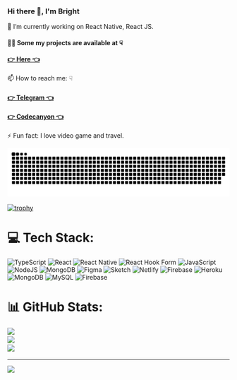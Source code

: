 ### Hi there 👋, I'm Bright

🔭 I’m currently working on React Native, React JS.
<h4>👨‍💻 Some my projects are available at ☟</h4> <h4><strong><a href="1.envato.market/eK5xLQ">👉 Here 👈</a></strong></h4>
📫 How to reach me: ☟

   <h4><strong><a href="https://t.me/BrightKieu">👉 Telegram 👈</a></strong></h4>
   <h4><strong><a href="https://codecanyon.net/user/brightteam">👉 Codecanyon 👈</a></strong></h4>
 
⚡ Fun fact: I love video game and travel.

<picture>
  <source media="(prefers-color-scheme: dark)" srcset="https://raw.githubusercontent.com/platane/platane/output/github-contribution-grid-snake-dark.svg">
  <source media="(prefers-color-scheme: light)" srcset="https://raw.githubusercontent.com/platane/platane/output/github-contribution-grid-snake.svg">
  <img alt="github contribution grid snake animation" src="https://raw.githubusercontent.com/platane/platane/output/github-contribution-grid-snake.svg">
</picture>

[![trophy](https://github-profile-trophy.vercel.app/?username=kbqdev&margin-w=15&title=Organization,Commits,Issues,Experience,Repositories&theme=onedark)](https://github.com/ryo-ma/github-profile-trophy)


# 💻 Tech Stack:
![TypeScript](https://img.shields.io/badge/typescript-%23007ACC.svg?style=for-the-badge&logo=typescript&logoColor=white) ![React](https://img.shields.io/badge/react-%2320232a.svg?style=for-the-badge&logo=react&logoColor=%2361DAFB) ![React Native](https://img.shields.io/badge/react_native-%2320232a.svg?style=for-the-badge&logo=react&logoColor=%2361DAFB) ![React Hook Form](https://img.shields.io/badge/React%20Hook%20Form-%23EC5990.svg?style=for-the-badge&logo=reacthookform&logoColor=white) ![JavaScript](https://img.shields.io/badge/javascript-%23323330.svg?style=for-the-badge&logo=javascript&logoColor=%23F7DF1E) ![NodeJS](https://img.shields.io/badge/node.js-6DA55F?style=for-the-badge&logo=node.js&logoColor=white) ![MongoDB](https://img.shields.io/badge/MongoDB-%234ea94b.svg?style=for-the-badge&logo=mongodb&logoColor=white) ![Figma](https://img.shields.io/badge/figma-%23F24E1E.svg?style=for-the-badge&logo=figma&logoColor=white) ![Sketch](https://img.shields.io/badge/Sketch-FFB387?style=for-the-badge&logo=sketch&logoColor=black) ![Netlify](https://img.shields.io/badge/netlify-%23000000.svg?style=for-the-badge&logo=netlify&logoColor=#00C7B7) ![Firebase](https://img.shields.io/badge/firebase-%23039BE5.svg?style=for-the-badge&logo=firebase) ![Heroku](https://img.shields.io/badge/heroku-%23430098.svg?style=for-the-badge&logo=heroku&logoColor=white) ![MongoDB](https://img.shields.io/badge/MongoDB-%234ea94b.svg?style=for-the-badge&logo=mongodb&logoColor=white) ![MySQL](https://img.shields.io/badge/mysql-%2300000f.svg?style=for-the-badge&logo=mysql&logoColor=white) ![Firebase](https://img.shields.io/badge/Firebase-039BE5?style=for-the-badge&logo=Firebase&logoColor=white)

# 📊 GitHub Stats:
![](https://github-readme-stats.vercel.app/api?username=kbqdev&theme=algolia&hide_border=false&include_all_commits=true&count_private=true)<br/>
![](https://github-readme-streak-stats.herokuapp.com/?user=kbqdev&theme=algolia&hide_border=false)<br/>
![](https://github-readme-stats.vercel.app/api/top-langs/?username=kbqdev&theme=algolia&hide_border=false&include_all_commits=true&count_private=true&layout=compact)

---
[![](https://visitcount.itsvg.in/api?id=kbqdev&icon=0&color=0)](https://visitcount.itsvg.in)
